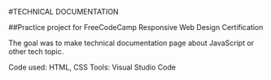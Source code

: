 #TECHNICAL DOCUMENTATION

##Practice project for FreeCodeCamp Responsive Web Design Certification

The goal was to make technical documentation page about JavaScript or other tech topic.

Code used: HTML, CSS
Tools: Visual Studio Code
